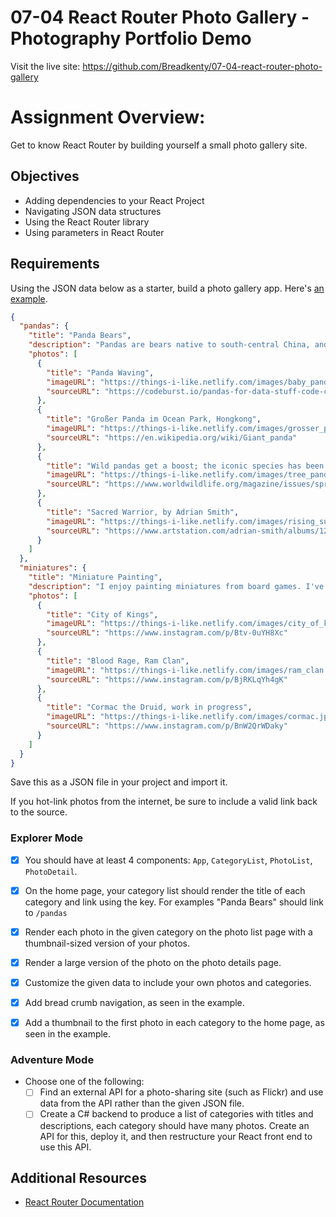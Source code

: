 # 07-04 React Router Photo Gallery - Photography Portfolio Demo

Visit the live site: https://github.com/Breadkenty/07-04-react-router-photo-gallery

# Assignment Overview:

Get to know React Router by building yourself a small photo gallery site.

## Objectives

- Adding dependencies to your React Project
- Navigating JSON data structures
- Using the React Router library
- Using parameters in React Router

## Requirements

Using the JSON data below as a starter, build a photo gallery app. Here's
[an example](https://things-i-like.netlify.com/).

```json
{
  "pandas": {
    "title": "Panda Bears",
    "description": "Pandas are bears native to south-central China, and are objectively the cutest animals on earth.",
    "photos": [
      {
        "title": "Panda Waving",
        "imageURL": "https://things-i-like.netlify.com/images/baby_panda.jpg",
        "sourceURL": "https://codeburst.io/pandas-for-data-stuff-code-challenge-7972207a8294"
      },
      {
        "title": "Großer Panda im Ocean Park, Hongkong",
        "imageURL": "https://things-i-like.netlify.com/images/grosser_panda.jpg",
        "sourceURL": "https://en.wikipedia.org/wiki/Giant_panda"
      },
      {
        "title": "Wild pandas get a boost; the iconic species has been upgraded from 'endangered' to 'vulnerable.'",
        "imageURL": "https://things-i-like.netlify.com/images/tree_panda.png",
        "sourceURL": "https://www.worldwildlife.org/magazine/issues/spring-2017/articles/wild-pandas-get-a-boost--2"
      },
      {
        "title": "Sacred Warrior, by Adrian Smith",
        "imageURL": "https://things-i-like.netlify.com/images/rising_sun.png",
        "sourceURL": "https://www.artstation.com/adrian-smith/albums/1298277"
      }
    ]
  },
  "miniatures": {
    "title": "Miniature Painting",
    "description": "I enjoy painting miniatures from board games. I've been painting since early 2018, here's some of my work.",
    "photos": [
      {
        "title": "City of Kings",
        "imageURL": "https://things-i-like.netlify.com/images/city_of_kings.jpg",
        "sourceURL": "https://www.instagram.com/p/Btv-0uYH8Xc"
      },
      {
        "title": "Blood Rage, Ram Clan",
        "imageURL": "https://things-i-like.netlify.com/images/ram_clan.jpg",
        "sourceURL": "https://www.instagram.com/p/BjRKLqYh4gK"
      },
      {
        "title": "Cormac the Druid, work in progress",
        "imageURL": "https://things-i-like.netlify.com/images/cormac.jpg",
        "sourceURL": "https://www.instagram.com/p/BnW2QrWDaky"
      }
    ]
  }
}
```

Save this as a JSON file in your project and import it.

If you hot-link photos from the internet, be sure to include a valid link back to the source.

### Explorer Mode

- [x] You should have at least 4 components: `App`, `CategoryList`, `PhotoList`, `PhotoDetail`.
- [x] On the home page, your category list should render the title of each category and link using the key. For examples "Panda Bears" should link to `/pandas`
- [x] Render each photo in the given category on the photo list page with a thumbnail-sized version of your photos.
- [x] Render a large version of the photo on the photo details page.

- [x] Customize the given data to include your own photos and categories.
- [x] Add bread crumb navigation, as seen in the example.
- [x] Add a thumbnail to the first photo in each category to the home page, as seen in the example.

### Adventure Mode

- Choose one of the following:
  - [ ] Find an external API for a photo-sharing site (such as Flickr) and use data from the API rather than the given JSON file.
  - [ ] Create a C# backend to produce a list of categories with titles and descriptions, each category should have many photos. Create an API for this, deploy it, and then restructure your React front end to use this API.

## Additional Resources

- [React Router Documentation](https://reacttraining.com/react-router/web/guides/quick-start)
